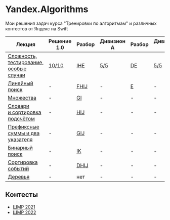 # Yandex.Algorithms
Мои решения задач курса "Тренировки по алгоритмам" и различных контестов от Яндекс на Swift

| Лекция | Решение 1.0 | Разбор | Дивизион A | Разбор | Дивизион B | Разбор |
| - | - | - | - | - | - | - |
| [Сложность, тестирование, особые случаи](https://youtu.be/QLhqYNsPIVo) | [10/10](Solution1.md) | [IHE](https://youtu.be/mdJdB7On4AM) | [5/5](SolutionA1.md) | [DE](https://youtu.be/SP_zryTfMIc) | [5/5](SolutionB1.md) | [BDE](https://youtu.be/WZgl1GW3lMA) |
| [Линейный поиск](https://youtu.be/SKwB41FrGgU) | - | [FHIJ](https://youtu.be/mdJdB7On4AM&t=1805) | - | [E](https://youtu.be/SP_zryTfMIc?t=2600)| - | [BE](https://youtu.be/WZgl1GW3lMA?t=2096) |
| [Множества](https://youtu.be/PUpmV2ieIHA) | - | [GI](https://youtu.be/J2C6rDqe8mQ) | - | - | - | - |
| [Словари и сортировка подсчётом](https://youtu.be/Nb5mW1yWVSs) | - | [HIJ](https://youtu.be/J2C6rDqe8mQ?t=1860) | - | - | - | - |
| [Префиксные суммы и два указателя](https://youtu.be/de28y8Dcvkg) | - | [GIJ](https://youtu.be/fqsuy5rwZhk?t=280) | - | - | - | - |
| [Бинарный поиск](https://youtu.be/YENpZexHfuk)| - | [IK](https://youtu.be/fqsuy5rwZhk?t=3075) | - | - | - | - |
| [Сортировка событий](https://youtu.be/hGixDBO-p6Q) | - | [DHIJ](https://youtu.be/5lfkBD4dnGM&t=310) | - | - | - | - |
| [Деревья](https://youtu.be/lEJzqHgyels) | - | нет | - | - | - | - |

## Контесты

- [ШМР 2021](MDS_2021.md)
- [ШМР 2022](MDS_2022.md)
